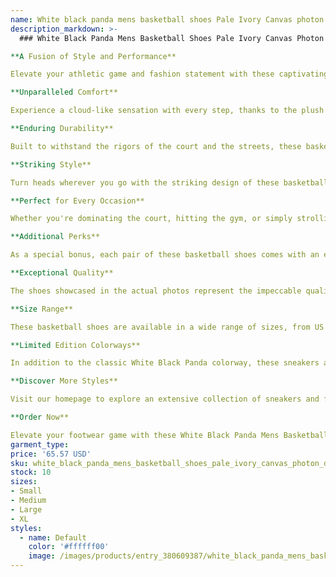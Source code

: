 ```yaml
---
name: White black panda mens basketball shoes Pale Ivory Canvas photon dust reverse brazil grey fog argon blue triple pink UNC valentines day low
description_markdown: >-
  ### White Black Panda Mens Basketball Shoes Pale Ivory Canvas Photon Dust Reverse Brazil Grey Fog Argon Blue Triple Pink UNC Valentines Day Low

**A Fusion of Style and Performance**

Elevate your athletic game and fashion statement with these captivating White Black Panda Mens Basketball Shoes. Meticulously crafted with premium materials, these sneakers promise unparalleled comfort, durability, and head-turning style.

**Unparalleled Comfort**

Experience a cloud-like sensation with every step, thanks to the plush cushioning that envelops your feet. The breathable mesh upper ensures optimal airflow, keeping your feet cool and dry even during intense workouts or casual outings.

**Enduring Durability**

Built to withstand the rigors of the court and the streets, these basketball shoes boast a robust construction. The durable rubber outsole provides exceptional traction, while the reinforced stitching ensures longevity, ensuring these sneakers will be your trusted companions for years to come.

**Striking Style**

Turn heads wherever you go with the striking design of these basketball shoes. The captivating color combinations, intricate detailing, and iconic branding create a visually stunning statement that complements any outfit effortlessly.

**Perfect for Every Occasion**

Whether you're dominating the court, hitting the gym, or simply strolling around town, these versatile sneakers are the perfect choice. Their blend of comfort, durability, and style makes them an essential addition to every man's wardrobe.

**Additional Perks**

As a special bonus, each pair of these basketball shoes comes with an exclusive bundle of goodies, including a pair of socks, a bracelet, and other gifts. These thoughtful additions enhance your overall experience and make these sneakers an exceptional value.

**Exceptional Quality**

The shoes showcased in the actual photos represent the impeccable quality and attention to detail that goes into every pair of these basketball shoes. Rest assured, the sneakers you receive will match the high standards set by the images.

**Size Range**

These basketball shoes are available in a wide range of sizes, from US 5.5 to 11, EUR 36 to 45, and UK 3 to 10, ensuring a perfect fit for every foot.

**Limited Edition Colorways**

In addition to the classic White Black Panda colorway, these sneakers are also available in exciting limited edition colorways, such as White Gum, Reverse Brazil, and more. Don't miss out on these exclusive designs!

**Discover More Styles**

Visit our homepage to explore an extensive collection of sneakers and fashion shoes that cater to every taste and style. From timeless classics to cutting-edge trends, we have something for everyone.

**Order Now**

Elevate your footwear game with these White Black Panda Mens Basketball Shoes. Experience the perfect blend of comfort, durability, and style, and enjoy the exclusive bundle of gifts that come with each pair. Order yours now and unlock a new level of athletic performance and fashion.
garment_type:
price: '65.57 USD'
sku: white_black_panda_mens_basketball_shoes_pale_ivory_canvas_photon_dust_reverse_brazil_grey_fog_argon_blue_triple_pink_unc_valentines_day_low
stock: 10
sizes:
- Small
- Medium
- Large
- XL
styles:
  - name: Default
    color: '#ffffff00'
    image: /images/products/entry_380609387/white_black_panda_mens_basketball_shoes_pale_ivory_canvas_photon_dust_reverse_brazil_grey_fog_argon_blue_triple_pink_unc_valentines_day_low_380609387.jpg
---
```

